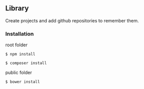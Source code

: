 ## Library

Create projects and add github repositories to remember them.

### Installation

root folder

```
$ npm install
```

```
$ composer install
```

public folder
```
$ bower install
```